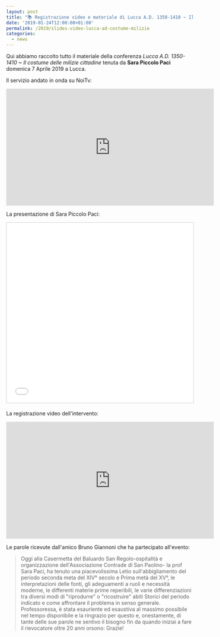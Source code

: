 ```yaml
---
layout: post
title: "📚 Registrazione video e materiale di Lucca A.D. 1350-1410 ~ Il costume delle milizie cittadine"
date: '2019-01-24T12:00:00+01:00'
permalink: /2019/slides-video-lucca-ad-costume-milizie
categories:
  - news
---
```


Qui abbiamo raccolto tutto il materiale della conferenza *Lucca A.D. 1350-1410 ~ Il costume delle milizie cittadine* tenuta da **Sara Piccolo Paci** domenica 7 Aprile 2019 a Lucca.

<!-- more -->

Il servizio andato in onda su NoiTv:

<iframe width="560" height="315" src="https://www.youtube.com/embed/n-rijBWU3x8" frameborder="0" allow="accelerometer; autoplay; encrypted-media; gyroscope; picture-in-picture" allowfullscreen></iframe>

La presentazione di Sara Piccolo Paci:

<iframe src="//www.slideshare.net/slideshow/embed_code/key/r8M7Dmed3JT7aU" width="595" height="485" frameborder="0" marginwidth="0" marginheight="0" scrolling="no" style="border:1px solid #CCC; border-width:1px; margin-bottom:5px; max-width: 100%;" allowfullscreen> </iframe> <div style="margin-bottom:5px"></div>

La registrazione video dell'intervento:

<iframe width="560" height="315" src="https://www.youtube.com/embed/0UoRAIJ31YM" frameborder="0" allow="accelerometer; autoplay; encrypted-media; gyroscope; picture-in-picture" allowfullscreen></iframe>

Le parole ricevute dall'amico Bruno Giannoni che ha partecipato all'evento:

> Oggi alla Casermetta del Baluardo San Regolo-ospitalità e organizzazione
> dell'Associazione Contrade di San Paolino- la prof Sara Paci, ha tenuto una
> piacevolissima Letio sull'abbigliamento del periodo seconda meta del XIV°
> secolo e Prima metà del XV°, le interpretazioni delle fonti, gli adeguamenti a
> ruoli e necessità moderne, le differenti materie prime reperibili, le varie
> differenziazioni tra diversi modi di "riprodurre" o "ricostruire" abiti
> Storici del periodo indicato e come affrontare il problema in senso generale.
> Professoressa, è stata esauriente ed esaustiva al massimo possibile nel tempo
> disponibile e la ringrazio per questo e, onestamente, di tante delle sue
> parole ne sentivo il bisogno fin da quando iniziai a fare il rievocatore oltre
> 20 anni orsono: Grazie!
